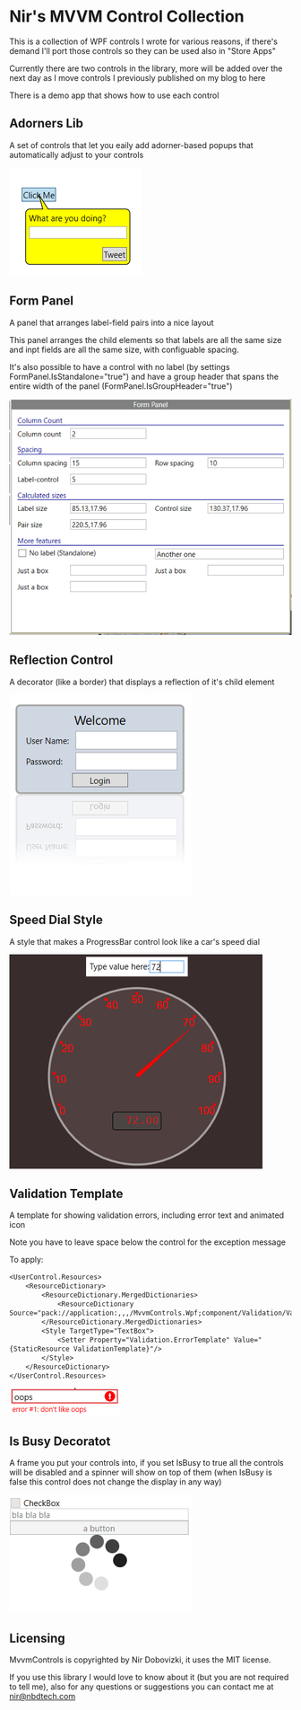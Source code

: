 # Nir's MVVM Control Collection

This is a collection of WPF controls I wrote for various reasons, if there's demand I'll port those controls so they can be used also in "Store Apps"

Currently there are two controls in the library, more will be added over the next day as I move controls I previously published on my blog to here

There is a demo app that shows how to use each control

Adorners Lib
---

A set of controls that let you eaily add adorner-based popups that automatically adjust to your controls

![Adorners image](Adorners.png)


Form Panel
---

A panel that arranges label-field pairs into a nice layout

This panel arranges the child elements so that labels are all the same size and inpt fields are all the same size, with configuable spacing.

It's also possible to have a control with no label (by settings FormPanel.IsStandalone="true") and have a group header that 
spans the entire width of the panel (FormPanel.IsGroupHeader="true")

![Form panel image](FormPanel.png)


Reflection Control
---

A decorator (like a border) that displays a reflection of it's child element

![Reflection control image](ReflectionControl.png)

Speed Dial Style
---

A style that makes a ProgressBar control look like a car's speed dial

![Speed dial style image](SpeedDialStyle.png)

Validation Template
---

A template for showing validation errors, including error text and animated icon

Note you have to leave space below the control for the exception message

To apply:

    <UserControl.Resources>
        <ResourceDictionary>
            <ResourceDictionary.MergedDictionaries>
                <ResourceDictionary Source="pack://application:,,,/MvvmControls.Wpf;component/Validation/ValidationTemplate.xaml"/>
            </ResourceDictionary.MergedDictionaries>
            <Style TargetType="TextBox">
                <Setter Property="Validation.ErrorTemplate" Value="{StaticResource ValidationTemplate}"/>
            </Style>
        </ResourceDictionary>
    </UserControl.Resources>



![Validation template image](ValidationTemplate.png)

Is Busy Decoratot
---
A frame you put your controls into, if you set IsBusy to true all the controls will be disabled and a spinner will show on top of them (when IsBusy is false this control
does not change the display in any way)

![Is busy decorator image](IsBusyDecorator.png)


Licensing
---

MvvmControls is copyrighted by Nir Dobovizki, it uses the MIT license.

If you use this library I would love to know about it (but you are not required to tell me), also for any questions or suggestions you can contact me at nir@nbdtech.com